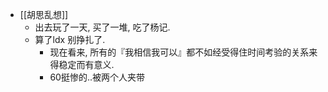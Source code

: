 - [[胡思乱想]]
	- 出去玩了一天, 买了一堆, 吃了杨记.
	- 算了ldx 别挣扎了.
		- 现在看来, 所有的『我相信我可以』都不如经受得住时间考验的关系来得稳定而有意义.
		- 60挺惨的..被两个人夹带